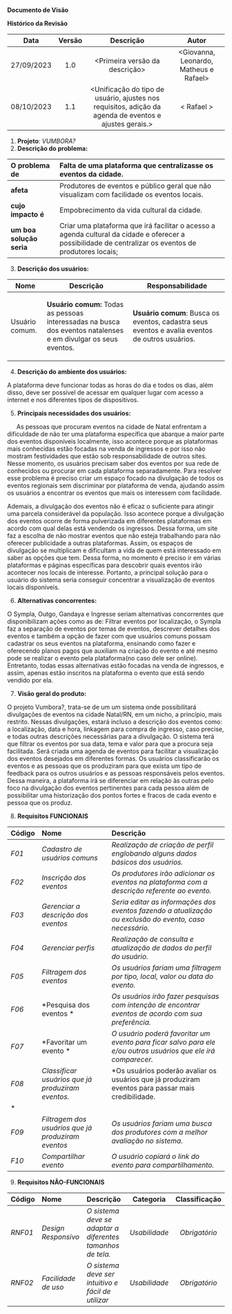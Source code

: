 **Documento de Visão**

**Histórico da Revisão**


|**Data**|**Versão**|**Descrição**|**Autor**|
| :-: | :-: | :-: | :-: |
|27/09/2023|1\.0|<Primeira versão da descrição> |<Giovanna, Leonardo, Matheus e Rafael> |
|08/10/2023|1\.1|<Unificação do tipo de usuário, ajustes nos requisitos, adição da agenda de eventos e ajustes gerais.>|< Rafael > |

1. **Projeto**: *VUMBORA?*
2. **Descrição do problema:**

|**O problema de** |Falta de uma plataforma que centralizasse os eventos da cidade.|
| :- | :- |
|**afeta**|Produtores de eventos e público geral que não visualizam com facilidade os eventos locais.|
|**cujo impacto é**|Empobrecimento da vida cultural da cidade.|
|**um boa solução seria**|Criar uma plataforma que irá facilitar o acesso a agenda cultural da cidade e oferecer a possibilidade de centralizar os eventos de produtores locais;|

3. **Descrição dos usuários:**

|**Nome**|**Descrição**|**Responsabilidade**|
| - | - | - |
|Usuário comum.|<p>**Usuário comum:**  Todas as pessoas interessadas na busca dos eventos natalenses e em divulgar os seus eventos. </p><p></p>|<p><p>**Usuário comum**: Busca os eventos, cadastra seus eventos e avalia eventos de outros usuários.</p><p></p>|

4. **Descrição do ambiente dos usuários:**

A plataforma deve funcionar todas as horas do dia e todos os dias, além disso, deve ser possível de acessar em qualquer lugar com acesso a internet e nos diferentes tipos de dispositivos.


5. **Principais necessidades dos usuários:**

`	`As pessoas que procuram eventos na cidade de Natal enfrentam a dificuldade de não ter uma plataforma específica que abarque a maior parte dos eventos disponíveis localmente, isso acontece porque as plataformas mais conhecidas estão focadas na venda de ingressos e por isso não mostram festividades que estão sob responsabilidade de outros sites. Nesse momento, os usuários precisam saber dos eventos por sua rede de conhecidos ou procurar em cada plataforma separadamente. Para resolver esse problema é preciso criar um espaço focado na divulgação de todos os eventos regionais sem discriminar por plataforma de venda, ajudando assim os usuários a encontrar os eventos que mais os interessem com facilidade.

Ademais, a divulgação dos eventos não é eficaz o suficiente para atingir uma parcela considerável da população.  Isso acontece porque a divulgação dos eventos ocorre de forma pulverizada em diferentes plataformas em acordo com qual delas está vendendo os ingressos. Dessa forma, um site faz a escolha de não mostrar eventos que não esteja trabalhando para não oferecer publicidade a outras plataformas. Assim, os espaços de divulgação se multiplicam e dificultam a vida de quem está interessado em saber as opções que tem. Dessa forma, no momento é preciso ir em várias plataformas e páginas específicas para descobrir quais eventos irão acontecer nos locais de interesse. Portanto, a principal solução para o usuário do sistema seria conseguir concentrar a visualização de eventos locais disponíveis.

6. **Alternativas concorrentes:**

O Sympla, Outgo, Gandaya e Ingresse seriam alternativas concorrentes que disponibilizam ações como as de: Filtrar eventos por localização, o Sympla faz a separação de eventos por temas de eventos, descrever detalhes dos eventos e também a opção de fazer com que usuários comuns possam cadastrar os seus eventos na plataforma, ensinando como fazer e oferecendo planos pagos que auxiliam na criação do evento e até mesmo pode se realizar o evento pela plataforma(no caso dele ser online). Entretanto, todas essas alternativas estão focadas na venda de ingressos, e assim, apenas estão inscritos na plataforma o evento que está sendo vendido por ela.

7. **Visão geral do produto:**

O projeto Vumbora?, trata-se de um um sistema onde possibilitará divulgações de eventos na cidade Natal/RN, em um nicho, a princípio, mais restrito. Nessas divulgações, estará incluso a descrição dos eventos como: a localização, data e hora, linkagem para compra de ingresso, caso precise, e todas outras descrições necessárias para a divulgação.
O sistema terá que filtrar os eventos por sua data, tema e valor para que a procura seja facilitada. Será criada uma agenda de eventos para facilitar a visualização dos eventos desejados em diferentes formas. 
Os usuários classificarão os eventos e as pessoas que os produziram para que exista um tipo de feedback para os outros usuários e as pessoas responsáveis pelos eventos. Dessa maneira, a plataforma irá se diferenciar em relação às outras pelo foco na divulgação dos eventos pertinentes para cada pessoa além de possibilitar uma historização dos pontos fortes e fracos de cada evento e pessoa que os produz. 

8. **Requisitos FUNCIONAIS**
 

|**Código**|**Nome**|**Descrição**|
| :- | :- | :- |
|*F01*|*Cadastro de usuários comuns*|*Realização de criação de perfil englobando alguns dados básicos dos usuários.*|
|*F02*|*Inscrição dos eventos* |*Os produtores irão adicionar os eventos na plataforma com a descrição referente ao evento.*|
|*F03*|*Gerenciar a descrição dos eventos*|*Seria editar as informações dos eventos fazendo a atualização ou exclusão do evento, caso necessário.*|
|*F04*|*Gerenciar perfis*|*Realização de consulta e atualização de dados do perfil do usuário.*|
|*F05*|*Filtragem dos eventos*|*Os usuários fariam uma filtragem por tipo, local, valor ou data do evento.* |
|*F06*|*Pesquisa dos eventos *|*Os usuários irão fazer pesquisas com intenção de encontrar eventos de acordo com sua preferência.*|
|*F07*|*Favoritar um evento *|*O usuário poderá favoritar um evento para ficar salvo para ele e/ou outros usuários que ele irá comparecer.*|
|*F08*|*Classificar usuários que já produziram eventos.*|*Os usuários poderão  avaliar os usuários que já produziram eventos para passar mais credibilidade.
*|
|*F09*|*Filtragem dos usuários que já produziram eventos* |*Os usuários fariam uma busca dos produtores com a melhor avaliação no sistema.*|
|*F10*|*Compartilhar evento* |*O usuário copiará o link do evento para compartilhamento.*|


9. **Requisitos NÃO-FUNCIONAIS**
   

|**Código**|**Nome**|**Descrição**|**Categoria**|**Classificação**<br>|
| :- | :- | :- | :-: | :-: |
|*RNF01*|*Design Responsivo*|*O sistema deve se adaptar a diferentes tamanhos de tela.*|*Usabilidade*|*Obrigatório*|
|*RNF02*|*Facilidade de uso*|*O sistema deve ser intuitivo e fácil de utilizar*|*Usabilidade*|*Obrigatório*|




